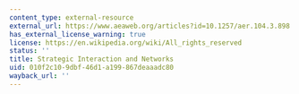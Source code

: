 ```yaml
---
content_type: external-resource
external_url: https://www.aeaweb.org/articles?id=10.1257/aer.104.3.898
has_external_license_warning: true
license: https://en.wikipedia.org/wiki/All_rights_reserved
status: ''
title: Strategic Interaction and Networks
uid: 010f2c10-9dbf-46d1-a199-867deaaadc80
wayback_url: ''
---
```

